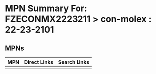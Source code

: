 



# MPN Summary For: FZECONMX2223211 > con-molex : 22-23-2101

## MPNs
  

|MPN|Direct Links|Search Links|
| :--- | :--- | :--- |
||||
